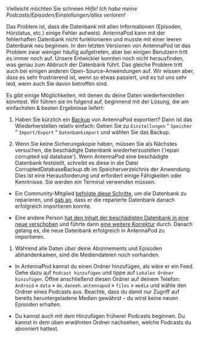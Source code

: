 Vielleicht möchten Sie schreien *Hilfe! Ich habe meine Podcasts/Episoden/Einstellungen/alles verloren!*

Das Problem ist, dass die Datenbank mit allen Informationen (Episoden, Hörstatus, etc.) einige Fehler aufweist. AntennaPod kann mit der fehlerhaften Datenbank nicht funktionieren und musste mit einer leeren Datenbank neu beginnen. In den letzten Versionen von AntennaPod ist das Problem zwar weniger häufig aufgetreten, aber bei einigen Benutzern tritt es immer noch auf. Unsere Entwickler konnten noch nicht herausfinden, was genau zum Abbruch der Datenbank führt. Das gleiche Problem tritt auch bei einigen anderen Open-Source-Anwendungen auf. Wir wissen aber, dass es sehr frustrierend ist, wenn so etwas passiert, und es tut uns sehr leid, wenn auch Sie davon betroffen sind.

Es gibt einige Möglichkeiten, mit denen du deine Daten wiederherstellen könntest. Wir führen sie im folgend auf, beginnend mit der Lösung, die am einfachsten & besten Ergebnisse liefert:

1. Haben Sie kürzlich ein [Backup](/documentation/general/backup) von AntennaPod exportiert? Dann ist das Wiederherstellen relativ einfach: Gehen Sie zu `Einstellungen` " `Speicher` " `Import/Export` " `Datenbankimport` und wählen Sie das Backup.

1. Wenn Sie keine Sicherungskopie haben, müssen Sie als Nächstes versuchen, die beschädigte Datenbank wiederherzustellen ('repair corrupted sql database'). Wenn AntennaPod eine beschädigte Datenbank feststellt, schreibt es diese in die Datei CorruptedDatabaseBackup.db im Speicherverzeichnis der Anwendung. Dies ist eine Herausforderung und erfordert einige Fähigkeiten oder Kenntnisse. Sie werden ein Terminal verwenden müssen.


* Ein Community-Mitglied [befolgte diese Schritte](https://github.com/AntennaPod/AntennaPod/issues/2463#issuecomment-384088306), um die Datenbank zu reparieren, und [gab an](https://github.com/AntennaPod/AntennaPod/issues/2463#issuecomment-404624614), dass er die reparierte Datenbank danach erfolgreich importieren konnte.

* Eine andere Person [hat den Inhalt der beschädigten Datenbank in eine neue verschoben](https://github.com/AntennaPod/AntennaPod/issues/2463#issuecomment-385341068) und führte dann [eine weitere Korrektur](https://github.com/AntennaPod/AntennaPod/issues/2463#issuecomment-385354995) durch. Danach gelang es, die neue Datenbank erfolgreich in AntennaPod zu importieren.

1. Während alle Daten *über* deine Abonnements und Episoden abhandenkamen, sind die Mediendateien noch vorhanden.


* In AntennaPod kannst du einen Ordner hinzufügen, als wäre er ein Feed. Gehe dazu auf `Podcast hinzufügen` und tippe auf `Lokalen Ordner hinzufügen`. Öffne anschließend diesen Ordner auf deinem Telefon: `Android` » `data` » `de.danoeh.antennapod` » `files` » `media` und wähle den Ordner eines Podcasts aus. Beachte, dass du damit nur Zugriff auf bereits heruntergeladene Medien gewährst – du wirst keine neuen Episoden erhalten.

* Du kannst auch mit dem Hinzufügen früherer Podcasts beginnen. Du kannst in dem oben erwähnten Ordner nachsehen, welche Podcasts du abonniert hattest.
